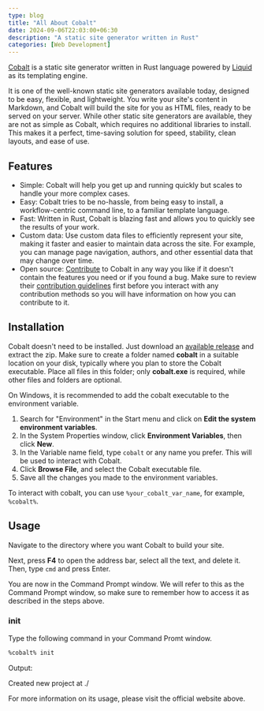 ```yaml
---
type: blog
title: "All About Cobalt"
date: 2024-09-06T22:03:00+06:30
description: "A static site generator written in Rust"
categories: [Web Development]
---
```

[Cobalt](https://cobalt-org.github.io "Official website") is a static site generator written in Rust language powered by [Liquid](https://shopify.github.io/liquid) as its templating engine.
<!--more-->

It is one of the well-known static site generators available today, designed to be easy, flexible, and lightweight. You write your site's content in Markdown, and Cobalt will build the site for you as HTML files, ready to be served on your server. While other static site generators are available, they are not as simple as Cobalt, which requires no additional libraries to install. This makes it a perfect, time-saving solution for speed, stability, clean layouts, and ease of use.

## Features
* Simple: Cobalt will help you get up and running quickly but scales to handle your more complex cases.
* Easy: Cobalt tries to be no-hassle, from being easy to install, a workflow-centric command line, to a familiar template language.
* Fast: Written in Rust, Cobalt is blazing fast and allows you to quickly see the results of your work.
* Custom data: Use custom data files to efficiently represent your site, making it faster and easier to maintain data across the site. For example, you can manage page navigation, authors, and other essential data that may change over time.
* Open source: [Contribute](https://github.com/cobalt-org/cobalt.rs) to Cobalt in any way you like if it doesn't contain the features you need or if you found a bug. Make sure to review their [contribution guidelines](https://github.com/cobalt-org/cobalt.rs/blob/master/CONTRIBUTING.md) first before you interact with any contribution methods so you will have information on how you can contribute to it.

## Installation
Cobalt doesn't need to be installed. Just download an [available release](https://github.com/cobalt-org/cobalt.rs/releases) and extract the zip.
Make sure to create a folder named **cobalt** in a suitable location on your disk, typically where you plan to store the Cobalt executable. Place all files in this folder; only **cobalt.exe** is required, while other files and folders are optional.

On Windows, it is recommended to add the cobalt executable to the environment variable.

1. Search for "Environment" in the Start menu and click on **Edit the system environment variables**.
2. In the System Properties window, click **Environment Variables**, then click **New**.
3. In the Variable name field, type `cobalt` or any name you prefer. This will be used to interact with Cobalt.
4. Click **Browse File**, and select the Cobalt executable file.
5. Save all the changes you made to the environment variables.

To interact with cobalt, you can use `%your_cobalt_var_name`, for example, `%cobalt%`.

## Usage
Navigate to the directory where you want Cobalt to build your site.

Next, press **F4** to open the address bar, select all the text, and delete it. Then, type `cmd` and press Enter.

You are now in the Command Prompt window. We will refer to this as the Command Prompt window, so make sure to remember how to access it as described in the steps above.

### init
Type the following command in your Command Promt window.
```bash
%cobalt% init
```
Output:

Created new project at ./                                                                                               

For more information on its usage, please visit the official website above.